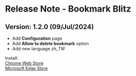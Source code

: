 # Release Note - Bookmark Blitz

## Version: 1.2.0 (09/Jul/2024)

- Add **Configuration** page
- Add **Allow to delete bookmark** option
- Add new language *zh_TW*

Install:  
[Chrome Web Store](https://chromewebstore.google.com/detail/bookmark-blitz/clcdagfjmabhoblkfoohhignmlijcpfo?hl=en-US&utm_source=ext_sidebar)  
[Microsoft Edge Store](https://microsoftedge.microsoft.com/addons/detail/bookmark-blitz/naemcogpihadehmpigkjkifaaphkaldc)

